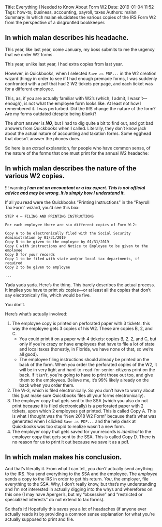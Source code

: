 Title: Everything I Needed to Know About Form W2
Date: 2019-01-04 11:52
Tags: how-to, business, accounting, payroll, taxes
Authors: malan
Summary: In which malan elucidates the various copies of the IRS Form W2 from
         the perspective of a disgruntled bookkeeper.

## In which malan describes his headache.
This year, like last year, come January, my boss submits to me the urgency that
we order W2 forms.

This year, unlike last year, I had extra copies from last year.

However, in Quickbooks, when I selected `Save as PDF...` in the W2 creation
wizard thingy in order to see if I had enough premade forms, I was suddenly
confronted with a pdf that had 2 W2 tickets per page, and each ticket was for
a different employee.

This, as, if you are actually familiar with W2’s (which, I admit, I
wasn’t—enough), is not what the employee form looks like. At least not how I
remembered it. I was perturbed. Did the IRS change the nature of the form? Are
my forms outdated (despite being blank)?

The short answer is ***NO***, but I had to dig quite a bit to find out, and got
bad answers from Quickbooks when I called. Literally, they don’t know jack about
the actual nature of accounting and taxation forms. Some egghead that doesn’t
answer the phones does.

So here is an _actual_ explanation, for people who have common sense, of the
nature of the forms that one must print for the annual W2 headache:

## In which malan describes the nature of the various W2 copies.

!!! warning
    ***I am not an accountant or a tax expert. This is not official advice and
    may be wrong. It is simply how I understand it.***

If all you read were the Quickbooks “Printing Instructions” in the “Payroll Tax
Form” wizard, you’d see this box:

    STEP 4 — FILING AND PRINTING INSTRUCTIONS
    
    For each employee there are six different copies of Form W-2:
    
    Copy A to be electronically filed with the Social Security Administration by 01/31/2019
    Copy B to be given to the employee by 01/31/2019
    Copy C with instructions and Notice to Employee to be given to the employee
    Copy D for your records
    Copy 1 to be filed with state and/or local tax departments, if required
    Copy 2 to be given to employee

    ...

Yada yada yada. Here’s the thing. This barely describes the actual process. It
implies you have to print _six_ copies—or at least all the copies that don’t say
electronically file, which would be five.

You don’t.

Here’s what’s actually involved:

1. The employee copy is printed on perforated paper with 3 tickets: this way the
   employee gets 3 copies of his W2. These are copies B, 2, and C.
    - You could print it on a paper with 4 tickets: copies B, 2, 2, and C, but
      only if you’re crazy or have employees that have to file a lot of state
      and local taxes (honestly, in Florida, we have none of that, so we’re all
      good).
    - The employee filing instructions should already be printed on the back of
      the form. When you order the perforated copies of the W2, it will be in
      very light and hard-to-read-for-senior-citizens print on the back. If it
      _isn’t_, you’re going to have to print those out too, and give them to the
      employees. Believe me, it’s 99% likely already on the back when you order
      them.
2. The W-3, which is filed electronically. So you don’t have to worry about this
   (just make sure Quickbooks files all your forms electronically).
3. The employer copy that gets sent to the SSA (which you also do not print
   because it is filed electronically) is a perforated paper with 2 tickets,
   upon which 2 employees get printed. This is called Copy A. This is what I
   thought was the “New 2018 W2 Form” because that’s what was generated when I
   clicked `Save as PDF...` and the help desk at Quickbooks was too stupid to
   realize wasn’t a new form.
4. The employer copy that gets saved for your records is _identical_ to the
   employer copy that gets sent to the SSA. This is called Copy D. There is no
   reason for us to print it out because we save it as a pdf.

## In which malan makes his conclusion.
And that’s literally it. From what I can tell, you _don’t_ actually send
anything to the IRS. You send everything to the SSA and the employee. The
_employee_ sends a copy to the IRS in order to get his return. _You_, the
employer, file everything to the SSA. Why, I don’t really know, but that’s my
understanding and I’m not interested in actually digging into the whys and
wherefores on this one (I may have Aperger’s, but my “obsessive” and “restricted
or specialized interests” do not extend to tax forms).

So that’s it! Hopefully this saves you a lot of headaches (if anyone ever
actually reads it) by providing a common sense explanation for what you’re
actually supposed to print and file.
